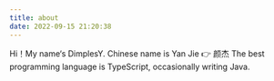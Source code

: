```yaml
---
title: about
date: 2022-09-15 21:20:38
---
```


Hi！My name‘s DimplesY. Chinese name is Yan Jie :point_right: 颜杰
The best programming language is TypeScript, occasionally writing Java.